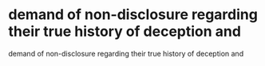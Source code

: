 # demand of non-disclosure regarding their true history of deception and

demand of non-disclosure regarding their true history of deception and